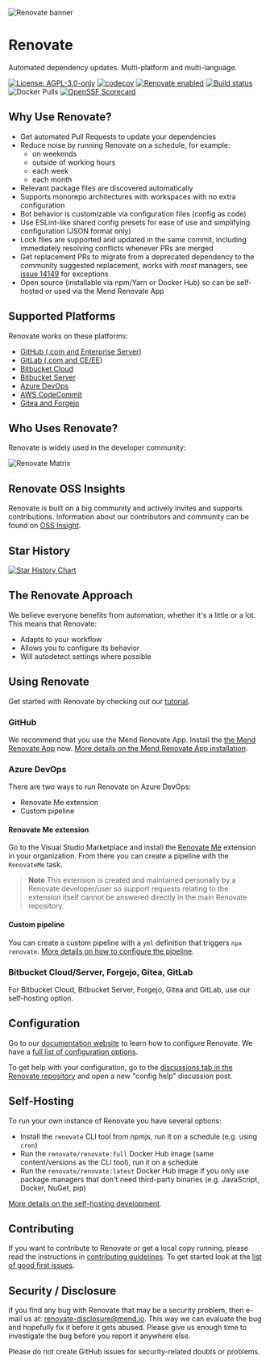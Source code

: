 ![Renovate banner](https://app.renovatebot.com/images/renovate_660_220.jpg)

# Renovate

Automated dependency updates.
Multi-platform and multi-language.

[![License: AGPL-3.0-only](https://img.shields.io/badge/license-%20%09AGPL--3.0--only-blue.svg)](https://raw.githubusercontent.com/renovatebot/renovate/main/license)
[![codecov](https://codecov.io/gh/renovatebot/renovate/branch/main/graph/badge.svg)](https://codecov.io/gh/renovatebot/renovate)
[![Renovate enabled](https://img.shields.io/badge/renovate-enabled-brightgreen.svg)](https://renovatebot.com/)
[![Build status](https://github.com/renovatebot/renovate/workflows/build/badge.svg)](https://github.com/renovatebot/renovate/actions)
![Docker Pulls](https://img.shields.io/docker/pulls/renovate/renovate?color=turquoise)
[![OpenSSF Scorecard](https://api.securityscorecards.dev/projects/github.com/renovatebot/renovate/badge)](https://securityscorecards.dev/viewer/?uri=github.com/renovatebot/renovate)

## Why Use Renovate?

- Get automated Pull Requests to update your dependencies
- Reduce noise by running Renovate on a schedule, for example:
  - on weekends
  - outside of working hours
  - each week
  - each month
- Relevant package files are discovered automatically
- Supports monorepo architectures with workspaces with no extra configuration
- Bot behavior is customizable via configuration files (config as code)
- Use ESLint-like shared config presets for ease of use and simplifying configuration (JSON format only)
- Lock files are supported and updated in the same commit, including immediately resolving conflicts whenever PRs are merged
- Get replacement PRs to migrate from a deprecated dependency to the community suggested replacement, works with _most_ managers, see [issue 14149](https://github.com/renovatebot/renovate/issues/14149) for exceptions
- Open source (installable via npm/Yarn or Docker Hub) so can be self-hosted or used via the Mend Renovate App

## Supported Platforms

Renovate works on these platforms:

- [GitHub (.com and Enterprise Server)](https://docs.renovatebot.com/modules/platform/github/)
- [GitLab (.com and CE/EE)](https://docs.renovatebot.com/modules/platform/gitlab/)
- [Bitbucket Cloud](https://docs.renovatebot.com/modules/platform/bitbucket/)
- [Bitbucket Server](https://docs.renovatebot.com/modules/platform/bitbucket-server/)
- [Azure DevOps](https://docs.renovatebot.com/modules/platform/azure/)
- [AWS CodeCommit](https://docs.renovatebot.com/modules/platform/codecommit/)
- [Gitea and Forgejo](https://docs.renovatebot.com/modules/platform/gitea/)

## Who Uses Renovate?

Renovate is widely used in the developer community:

![Renovate Matrix](https://app.renovatebot.com/images/matrix.png)

## Renovate OSS Insights

Renovate is built on a big community and actively invites and supports contributions.
Information about our contributors and community can be found on [OSS Insight](https://ossinsight.io/analyze/renovatebot/renovate).

## Star History

[![Star History Chart](https://api.star-history.com/svg?repos=renovatebot/renovate&type=Date)](https://star-history.com/#renovatebot/renovate&Date)

## The Renovate Approach

We believe everyone benefits from automation, whether it's a little or a lot.
This means that Renovate:

- Adapts to your workflow
- Allows you to configure its behavior
- Will autodetect settings where possible

## Using Renovate

Get started with Renovate by checking out our [tutorial](https://github.com/renovatebot/tutorial).

### GitHub

We recommend that you use the Mend Renovate App.
Install the [the Mend Renovate App](https://github.com/apps/renovate) now.
[More details on the Mend Renovate App installation](https://docs.renovatebot.com/getting-started/installing-onboarding/).

### Azure DevOps

There are two ways to run Renovate on Azure DevOps:

- Renovate Me extension
- Custom pipeline

#### Renovate Me extension

Go to the Visual Studio Marketplace and install the [Renovate Me](https://marketplace.visualstudio.com/items?itemName=jyc.vsts-extensions-renovate-me) extension in your organization.
From there you can create a pipeline with the `RenovateMe` task.

> **Note**
> This extension is created and maintained personally by a Renovate developer/user so support requests relating to the extension itself cannot be answered directly in the main Renovate repository.

#### Custom pipeline

You can create a custom pipeline with a `yml` definition that triggers `npx renovate`.
[More details on how to configure the pipeline](https://docs.renovatebot.com/modules/platform/azure/).

### Bitbucket Cloud/Server, Forgejo, Gitea, GitLab

For Bitbucket Cloud, Bitbucket Server, Forgejo, Gitea and GitLab, use our self-hosting option.

## Configuration

Go to our [documentation website](https://docs.renovatebot.com/) to learn how to configure Renovate.
We have a [full list of configuration options](https://docs.renovatebot.com/configuration-options/).

To get help with your configuration, go to the [discussions tab in the Renovate repository](https://github.com/renovatebot/renovate/discussions) and open a new "config help" discussion post.

## Self-Hosting

To run your own instance of Renovate you have several options:

- Install the `renovate` CLI tool from npmjs, run it on a schedule (e.g. using `cron`)
- Run the `renovate/renovate:full` Docker Hub image (same content/versions as the CLI tool), run it on a schedule
- Run the `renovate/renovate:latest` Docker Hub image if you only use package managers that don't need third-party binaries (e.g. JavaScript, Docker, NuGet, pip)

[More details on the self-hosting development](https://github.com/renovatebot/renovate/blob/main/docs/usage/getting-started/running.md).

## Contributing

If you want to contribute to Renovate or get a local copy running, please read the instructions in [contributing guidelines](.github/contributing.md).
To get started look at the [list of good first issues](https://github.com/renovatebot/renovate/contribute).

## Security / Disclosure

If you find any bug with Renovate that may be a security problem, then e-mail us at: [renovate-disclosure@mend.io](mailto:renovate-disclosure@mend.io).
This way we can evaluate the bug and hopefully fix it before it gets abused.
Please give us enough time to investigate the bug before you report it anywhere else.

Please do not create GitHub issues for security-related doubts or problems.
